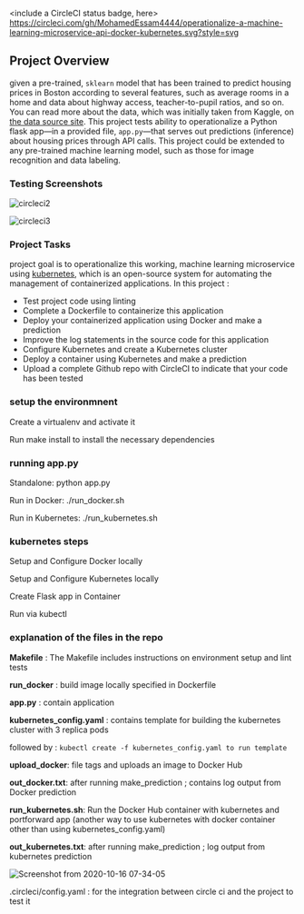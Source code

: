 <include a CircleCI status badge, here>
https://circleci.com/gh/MohamedEssam4444/operationalize-a-machine-learning-microservice-api-docker-kubernetes.svg?style=svg

## Project Overview

given a pre-trained, `sklearn` model that has been trained to predict housing prices in Boston according to several features, such as average rooms in a home and data about highway access, teacher-to-pupil ratios, and so on. You can read more about the data, which was initially taken from Kaggle, on [the data source site](https://www.kaggle.com/c/boston-housing). This project tests ability to operationalize a Python flask app—in a provided file, `app.py`—that serves out predictions (inference) about housing prices through API calls. This project could be extended to any pre-trained machine learning model, such as those for image recognition and data labeling.

### Testing Screenshots

![circleci2](https://user-images.githubusercontent.com/68178003/101932800-fe009c80-3be3-11eb-8fe2-07b096f43afb.png)

![circleci3](https://user-images.githubusercontent.com/68178003/101932816-01942380-3be4-11eb-87df-2ff132d59d06.png)

### Project Tasks

project goal is to operationalize this working, machine learning microservice using [kubernetes](https://kubernetes.io/), which is an open-source system for automating the management of containerized applications. In this project :
* Test project code using linting
* Complete a Dockerfile to containerize this application
* Deploy your containerized application using Docker and make a prediction
* Improve the log statements in the source code for this application
* Configure Kubernetes and create a Kubernetes cluster
* Deploy a container using Kubernetes and make a prediction
* Upload a complete Github repo with CircleCI to indicate that your code has been tested

### setup the environmnent

Create a virtualenv and activate it

Run make install to install the necessary dependencies

### running app.py

Standalone: python app.py

Run in Docker: ./run_docker.sh

Run in Kubernetes: ./run_kubernetes.sh

### kubernetes steps

Setup and Configure Docker locally

Setup and Configure Kubernetes locally

Create Flask app in Container

Run via kubectl

### explanation of the files in the repo 

**Makefile** : The Makefile includes instructions on environment setup and lint tests

**run_docker** : build image locally specified in Dockerfile

**app.py** : contain application

**kubernetes_config.yaml** : contains template for building the kubernetes cluster with 3 replica pods

followed by : `kubectl create -f kubernetes_config.yaml to run template`

**upload_docker**: file tags and uploads an image to Docker Hub

**out_docker.txt**: after running make_prediction ; contains log output from Docker prediction

**run_kubernetes.sh**: Run the Docker Hub container with kubernetes and portforward app (another way to use kubernetes with docker container other than using kubernetes_config.yaml)


**out_kubernetes.txt**: after running make_prediction ; log output from kubernetes prediction

![Screenshot from 2020-10-16 07-34-05](https://user-images.githubusercontent.com/68178003/96217510-07bea880-0f83-11eb-9a41-c1c6a2a69cce.png)

.circleci/config.yaml : for the integration between circle ci and the project to test it 
